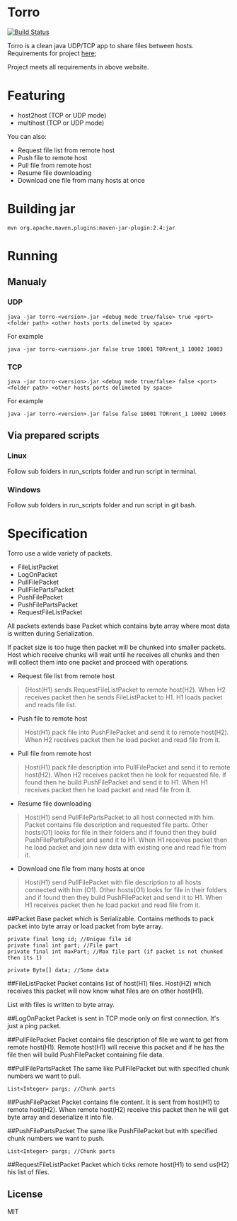 # Torro
[![Build Status](https://travis-ci.com/Shaquu/torro.svg?token=7sUv3fGQGS9ZRFDNSCi8&branch=master)](https://travis-ci.com/Shaquu/torro)

Torro is a clean java UDP/TCP app to share files between hosts.
Requirements for project [here](https://sites.google.com/site/skjzaocznelato/projekt);

Project meets all requirements in above website.

# Featuring

  - host2host (TCP or UDP mode)
  - multihost (TCP or UDP mode)

You can also:
  - Request file list from remote host
  - Push file to remote host
  - Pull file from remote host
  - Resume file downloading
  - Download one file from many hosts at once

# Building jar

  ``` mvn org.apache.maven.plugins:maven-jar-plugin:2.4:jar ```
  
# Running

## Manualy
### UDP

  ``` java -jar torro-<version>.jar <debug mode true/false> true <port> <folder path> <other hosts ports delimeted by space> ```
  
  For example
  
  ``` java -jar torro-<version>.jar false true 10001 TORrent_1 10002 10003 ```

### TCP

  ``` java -jar torro-<version>.jar <debug mode true/false> false <port> <folder path> <other hosts ports delimeted by space> ```
  
  For example
  
  ``` java -jar torro-<version>.jar false false 10001 TORrent_1 10002 10003 ```

## Via prepared scripts
### Linux
Follow sub folders in run_scripts folder and run script in terminal.
### Windows
Follow sub folders in run_scripts folder and run script in git bash.

# Specification
Torro use a wide variety of packets.
 - FileListPacket
 - LogOnPacket
 - PullFilePacket
 - PullFilePartsPacket
 - PushFilePacket
 - PushFilePartsPacket
 - RequestFileListPacket

All packets extends base Packet which contains byte array where most data is written during Serialization.

If packet size is too huge then packet will be chunked into smaller packets. 
Host which receive chunks will wait until he receives all chunks and then will collect them into one packet and proceed with operations.

  - Request file list from remote host 
  
  > (Host(H1) sends RequestFileListPacket to remote host(H2).
  > When H2 receives packet then he sends FileListPacket to H1.
  > H1 loads packet and reads file list.
  - Push file to remote host
  
  > Host(H1) pack file into PushFilePacket and send it to remote host(H2).
  > When H2 receives packet then he load packet and read file from it.
  - Pull file from remote host
  
  > Host(H1) pack file description into PullFilePacket and send it to remote host(H2).
  > When H2 receives packet then he look for requested file. If found then he build PushFilePacket and send it to H1.
  > When H1 receives packet then he load packet and read file from it.
  - Resume file downloading
  
  > Host(H1) send PullFilePartsPacket to all host connected with him. Packet contains file description and requested file parts.
  > Other hosts(O1) looks for file in their folders and if found then they build PushFilePartsPacket and send it to H1.
  > When H1 receives packet then he load packet and join new data with existing one and read file from it.
  - Download one file from many hosts at once
  
  > Host(H1) send PullFilePacket with file description to all hosts connected with him (O1).
  > Other hosts(O1) looks for file in their folders and if found then they build PushFilePacket and send it to H1.
  > When H1 receives packet then he load packet and read file from it.
  

##Packet
Base packet which is Serializable. Contains methods to pack packet into byte array or load packet from byte array.

``` 
private final long id; //Unique file id
private final int part; //File part
private final int maxPart; //Max file part (if packet is not chunked then its 1)

private Byte[] data; //Some data 
```

##FileListPacket
Packet contains list of host(H1) files. Host(H2) which receives this packet will now know what files are on other host(H1).

List with files is written to byte array.

##LogOnPacket
Packet is sent in TCP mode only on first connection. It's just a ping packet.

##PullFilePacket
Packet contains file description of file we want to get from remote host(H1). 
Remote host(H1) will receive this packet and if he has the file then will build PushFilePacket containing file data.

##PullFilePartsPacket
The same like PullFilePacket but with specified chunk numbers we want to pull.

``` List<Integer> pargs; //Chunk parts ```

##PushFilePacket
Packet contains file content. It is sent from host(H1) to remote host(H2). 
When remote host(H2) receive this packet then he will get byte array and deserialize it into file.

##PushFilePartsPacket
The same like PushFilePacket but with specified chunk numbers we want to push.

``` List<Integer> pargs; //Chunk parts ```

##RequestFileListPacket
Packet which ticks remote host(H1) to send us(H2) his list of files.



License
----

MIT

